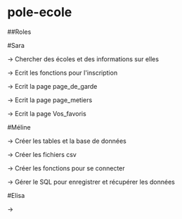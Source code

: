 # pole-ecole

##Roles

#Sara

-> Chercher des écoles et des informations sur elles

-> Ecrit les fonctions pour l'inscription

-> Ecrit la page page_de_garde

-> Ecrit la page page_metiers

-> Ecrit la page Vos_favoris

#Méline

-> Créer les tables et la base de données

-> Créer les fichiers csv

-> Créer les fonctions pour se connecter

-> Gérer le SQL pour enregistrer et récupérer les données

#Elisa

->
